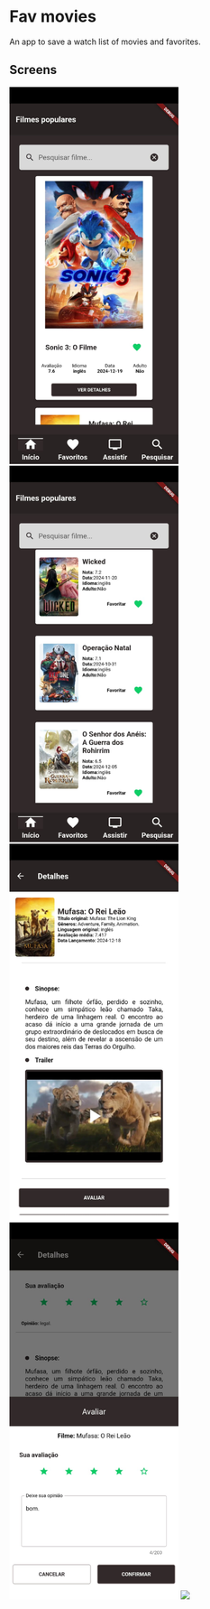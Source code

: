 # Fav movies
An app to save a watch list of movies and favorites.
## Screens
<img src="https://github.com/alexandrofuchs/fav_movies/blob/main/home_main_card.jpeg" width="300">

<img src="https://github.com/alexandrofuchs/fav_movies/blob/main/home_cards.jpeg" width="300">

<img src="https://github.com/alexandrofuchs/fav_movies/blob/main/details.jpeg" width="300">

<img src="https://github.com/alexandrofuchs/fav_movies/blob/main/review.jpeg" width="300">

<img src="https://github.com/alexandrofuchs/fav_movies/blob/main/details_with_rating.jpeg" width="300">

